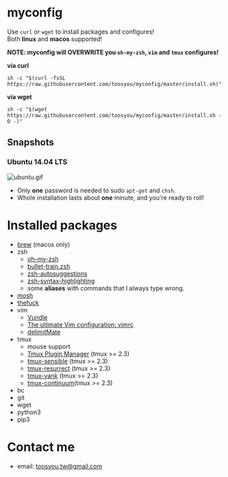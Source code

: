 # myconfig
Use `curl` or `wget` to install packages and configures!  
Both **linux** and **macos** supported!  
  
**NOTE: myconfig will OVERWRITE you `oh-my-zsh`, `vim` and `tmux` configures!**
  
**via curl**
```shell
sh -c "$(curl -fsSL https://raw.githubusercontent.com/toosyou/myconfig/master/install.sh)"
```
  
**via wget**  
```shell
sh -c "$(wget https://raw.githubusercontent.com/toosyou/myconfig/master/install.sh -O -)"
```

## Snapshots
### Ubuntu 14.04 LTS
![ubuntu.gif](https://github.com/toosyou/myconfig/blob/master/ubuntu.gif)  
- Only **one** password is needed to sudo `apt-get` and `chsh`.  
- Whole installation lasts about **one** minute, and you're ready to roll!  

# Installed packages
- [brew](https://brew.sh/) (macos only)
- zsh  
    - [oh-my-zsh](https://github.com/robbyrussell/oh-my-zsh)  
    - [bullet-train.zsh](https://github.com/caiogondim/bullet-train.zsh)  
    - [zsh-autosuggestions](https://github.com/zsh-users/zsh-autosuggestions)  
    - [zsh-syntax-highlighting](https://github.com/zsh-users/zsh-syntax-highlighting)  
    - some **aliases** with commands that I always type wrong.  
- [mosh](https://mosh.org/)
- [thefuck](https://github.com/nvbn/thefuck)
- vim  
    - [Vundle](https://github.com/VundleVim/Vundle.vim)  
    - [The ultimate Vim configuration: vimrc](https://github.com/amix/vimrc)  
    - [delimitMate](https://github.com/Raimondi/delimitMate)  
- tmux  
    - mouse support  
    - [Tmux Plugin Manager](https://github.com/tmux-plugins/tpm) (tmux >= 2.3)  
    - [tmux-sensible](https://github.com/tmux-plugins/tmux-sensible) (tmux >= 2.3)  
    - [tmux-resurrect](https://github.com/tmux-plugins/tmux-resurrect) (tmux >= 2.3)  
    - [tmux-yank](https://github.com/tmux-plugins/tmux-yank) (tmux >= 2.3)  
    - [tmux-continuum](https://github.com/tmux-plugins/tmux-continuum)(tmux >= 2.3)  
- bc
- git
- wget
- python3
- pip3

# Contact me
- email: toosyou.tw@gmail.com
